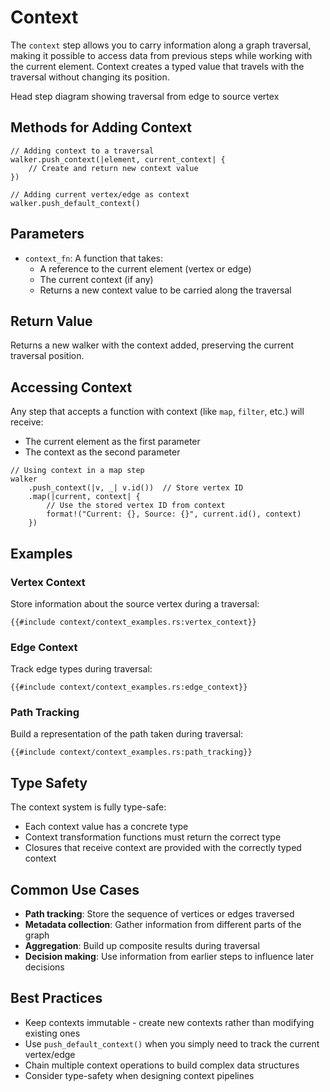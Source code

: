 # Context

The `context` step allows you to carry information along a graph traversal, making it possible to access data from
previous steps while working with the current element. Context creates a typed value that travels with the traversal
without changing its position.

<object type="image/svg+xml" data="images/context.svg" width="650" height="300">
Head step diagram showing traversal from edge to source vertex
</object>

## Methods for Adding Context

```rust,noplayground
// Adding context to a traversal
walker.push_context(|element, current_context| {
    // Create and return new context value
})

// Adding current vertex/edge as context
walker.push_default_context()
```

## Parameters

- `context_fn`: A function that takes:
    - A reference to the current element (vertex or edge)
    - The current context (if any)
    - Returns a new context value to be carried along the traversal

## Return Value

Returns a new walker with the context added, preserving the current traversal position.

## Accessing Context

Any step that accepts a function with context (like `map`, `filter`, etc.) will receive:

- The current element as the first parameter
- The context as the second parameter

```rust,noplayground
// Using context in a map step
walker
    .push_context(|v, _| v.id())  // Store vertex ID
    .map(|current, context| {
        // Use the stored vertex ID from context
        format!("Current: {}, Source: {}", current.id(), context)
    })
```

## Examples

### Vertex Context

Store information about the source vertex during a traversal:

```rust,noplayground
{{#include context/context_examples.rs:vertex_context}}
```

### Edge Context

Track edge types during traversal:

```rust,noplayground
{{#include context/context_examples.rs:edge_context}}
```

### Path Tracking

Build a representation of the path taken during traversal:

```rust,noplayground
{{#include context/context_examples.rs:path_tracking}}
```

## Type Safety

The context system is fully type-safe:

- Each context value has a concrete type
- Context transformation functions must return the correct type
- Closures that receive context are provided with the correctly typed context

## Common Use Cases

- **Path tracking**: Store the sequence of vertices or edges traversed
- **Metadata collection**: Gather information from different parts of the graph
- **Aggregation**: Build up composite results during traversal
- **Decision making**: Use information from earlier steps to influence later decisions

## Best Practices

- Keep contexts immutable - create new contexts rather than modifying existing ones
- Use `push_default_context()` when you simply need to track the current vertex/edge
- Chain multiple context operations to build complex data structures
- Consider type-safety when designing context pipelines
